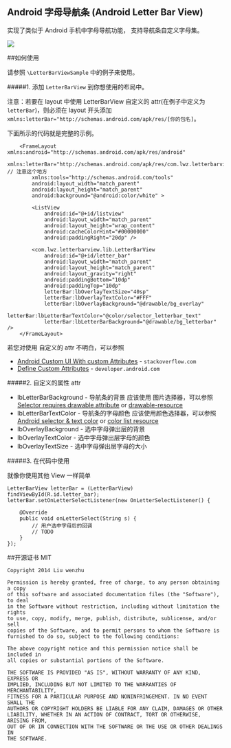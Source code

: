 ## Android 字母导航条 (Android Letter Bar View)

实现了类似于 Android 手机中字母导航功能， 支持导航条自定义字母集。

![](https://bitbucket.org/lwz0316/letternavigationbar/src/0fc251493f74920365fd35a767999f338b0dfac0/screen_shot.png?at=master)

##如何使用

请参照 `\LetterBarViewSample` 中的例子来使用。

#####1. 添加 `LetterBarView` 到你想使用的布局中。

注意：若要在 layout 中使用 LetterBarView 自定义的 attr(在例子中定义为 `letterBar`)，则必须在 layout 开头添加  `xmlns:letterBar="http://schemas.android.com/apk/res/[你的包名]`。

下面所示的代码就是完整的示例。

		<FrameLayout xmlns:android="http://schemas.android.com/apk/res/android"
			xmlns:letterBar="http://schemas.android.com/apk/res/com.lwz.letterbarview.sample" // 注意这个地方
		    xmlns:tools="http://schemas.android.com/tools"
		    android:layout_width="match_parent"
		    android:layout_height="match_parent"
		    android:background="@android:color/white" >
		
		    <ListView
		        android:id="@+id/listview"
		        android:layout_width="match_parent"
		        android:layout_height="wrap_content"
		        android:cacheColorHint="#00000000"
		        android:paddingRight="20dp" />
		
		    <com.lwz.letterbarview.lib.LetterBarView
		        android:id="@+id/letter_bar"
		        android:layout_width="match_parent"
		        android:layout_height="match_parent"
		        android:layout_gravity="right"
		        android:paddingBottom="10dp"
		        android:paddingTop="10dp"
		        letterBar:lbOverlayTextSize="40sp"
		        letterBar:lbOverlayTextColor="#FFF"
		        letterBar:lbOverlayBackground="@drawable/bg_overlay"
		        letterBar:lbLetterBarTextColor="@color/selector_letterbar_text"
		        letterBar:lbLetterBarBackground="@drawable/bg_letterbar" />
		</FrameLayout>

若您对使用 自定义的 attr 不明白，可以参照 

- [Android Custom UI With custom Attributes](http://stackoverflow.com/questions/7608464/android-custom-ui-with-custom-attributes "Android - custom UI with custom attributes") - `stackoverflow.com`
- [Define Custom Attributes](http://developer.android.com/training/custom-views/create-view.html#customattr) - `developer.android.com`

#####2. 自定义的属性 attr
- lbLetterBarBackground - 导航条的背景 应该使用 图片选择器，可以参照 [Selector requires drawable attribute](http://stackoverflow.com/questions/9997943/selector-requires-drawable-attribute) or [drawable-resource](http://developer.android.com/guide/topics/resources/drawable-resource.html#StateList) 
- lbLetterBarTextColor - 导航条的字母颜色 应该使用颜色选择器，可以参照 [Android selector & text color](http://stackoverflow.com/questions/1219312/android-selector-text-color/3565624#3565624) or [color list resource](http://developer.android.com/guide/topics/resources/color-list-resource.html)
- lbOverlayBackground - 选中字母弹出层的背景
- lbOverlayTextColor - 选中字母弹出层字母的颜色
- lbOverlayTextSize - 选中字母弹出层字母的大小

#####3. 在代码中使用

就像你使用其他 View 一样简单

	LetterBarView letterBar = (LetterBarView) findViewById(R.id.letter_bar);
	letterBar.setOnLetterSelectListener(new OnLetterSelectListener() {
		
		@Override
		public void onLetterSelect(String s) {
			// 用户选中字母后的回调
			// TODO
		}
	});

##开源证书 MIT

	Copyright 2014 Liu wenzhu

	Permission is hereby granted, free of charge, to any person obtaining a copy
	of this software and associated documentation files (the "Software"), to deal
	in the Software without restriction, including without limitation the rights
	to use, copy, modify, merge, publish, distribute, sublicense, and/or sell
	copies of the Software, and to permit persons to whom the Software is
	furnished to do so, subject to the following conditions:
	
	The above copyright notice and this permission notice shall be included in
	all copies or substantial portions of the Software.
	
	THE SOFTWARE IS PROVIDED "AS IS", WITHOUT WARRANTY OF ANY KIND, EXPRESS OR
	IMPLIED, INCLUDING BUT NOT LIMITED TO THE WARRANTIES OF MERCHANTABILITY,
	FITNESS FOR A PARTICULAR PURPOSE AND NONINFRINGEMENT. IN NO EVENT SHALL THE
	AUTHORS OR COPYRIGHT HOLDERS BE LIABLE FOR ANY CLAIM, DAMAGES OR OTHER
	LIABILITY, WHETHER IN AN ACTION OF CONTRACT, TORT OR OTHERWISE, ARISING FROM,
	OUT OF OR IN CONNECTION WITH THE SOFTWARE OR THE USE OR OTHER DEALINGS IN
	THE SOFTWARE.

	



